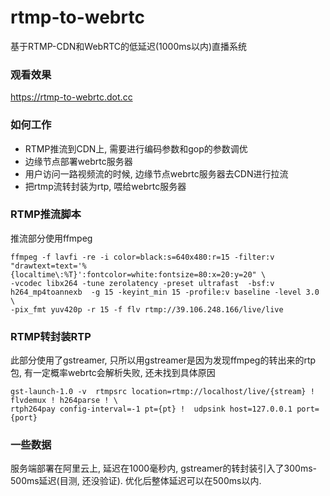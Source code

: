 # rtmp-to-webrtc

基于RTMP-CDN和WebRTC的低延迟(1000ms以内)直播系统 


### 观看效果 


https://rtmp-to-webrtc.dot.cc




### 如何工作 

-  RTMP推流到CDN上, 需要进行编码参数和gop的参数调优 
-  边缘节点部署webrtc服务器
-  用户访问一路视频流的时候, 边缘节点webrtc服务器去CDN进行拉流
-  把rtmp流转封装为rtp, 喂给webrtc服务器



### RTMP推流脚本

推流部分使用ffmpeg
```
ffmpeg -f lavfi -re -i color=black:s=640x480:r=15 -filter:v "drawtext=text='%{localtime\:%T}':fontcolor=white:fontsize=80:x=20:y=20" \
-vcodec libx264 -tune zerolatency -preset ultrafast  -bsf:v h264_mp4toannexb  -g 15 -keyint_min 15 -profile:v baseline -level 3.0   \
-pix_fmt yuv420p -r 15 -f flv rtmp://39.106.248.166/live/live

```



### RTMP转封装RTP 

此部分使用了gstreamer,  只所以用gstreamer是因为发现ffmpeg的转出来的rtp包, 有一定概率webrtc会解析失败, 还未找到具体原因
```
gst-launch-1.0 -v  rtmpsrc location=rtmp://localhost/live/{stream} ! flvdemux ! h264parse ! \
rtph264pay config-interval=-1 pt={pt} !  udpsink host=127.0.0.1 port={port}

```


### 一些数据

服务端部署在阿里云上,  延迟在1000毫秒内,  gstreamer的转封装引入了300ms-500ms延迟(目测, 还没验证).
优化后整体延迟可以在500ms以内.







